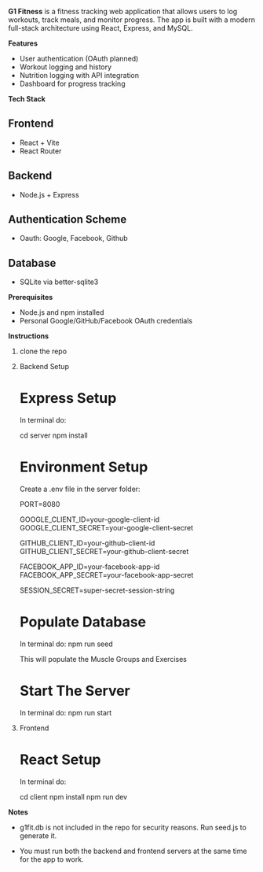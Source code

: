 **G1 Fitness** is a fitness tracking web application that allows users to log workouts, track meals, and monitor progress. The app is built with a modern full-stack architecture using React, Express, and MySQL.


**Features**
-   User authentication (OAuth planned)
-   Workout logging and history
-   Nutrition logging with API integration
-   Dashboard for progress tracking


**Tech Stack**
## Frontend
- React + Vite
- React Router

## Backend
- Node.js + Express

## Authentication Scheme
- Oauth: Google, Facebook, Github

## Database
- SQLite via better-sqlite3


**Prerequisites**
- Node.js and npm installed
- Personal Google/GitHub/Facebook OAuth credentials


**Instructions**

1. clone the repo

2. Backend Setup
    
    # Express Setup
    In terminal do:

    cd server 
    npm install

    # Environment Setup
    Create a .env file in the server folder:

    PORT=8080

    GOOGLE_CLIENT_ID=your-google-client-id
    GOOGLE_CLIENT_SECRET=your-google-client-secret

    GITHUB_CLIENT_ID=your-github-client-id
    GITHUB_CLIENT_SECRET=your-github-client-secret

    FACEBOOK_APP_ID=your-facebook-app-id
    FACEBOOK_APP_SECRET=your-facebook-app-secret

    SESSION_SECRET=super-secret-session-string

    # Populate Database 
    In terminal do:
    npm run seed 

    This will populate the Muscle Groups and Exercises

    # Start The Server
    In terminal do:
    npm run start 


3. Frontend

    # React Setup
    In terminal do:

    cd client 
    npm install
    npm run dev

**Notes**
- g1fit.db is not included in the repo for security reasons. Run seed.js to generate it.

- You must run both the backend and frontend servers at the same time for the app to work.